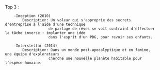 Top 3 :

        -Inception (2010)
            Description: Un voleur qui s'approprie des secrets d'entreprise à l'aide d'une technique 
                        de partage de rêves se voit contraint d'effectuer la tâche inverse : implanter une idée 
                        dans l'esprit d'un PDG, pour revoir ses enfants.

        -Interstellar (2014)
            Description: Dans un monde post-apocalyptique et en famine, une équipe d'explorateurs 
                        cherche une nouvelle planète habitable pour l'espèce humaine.